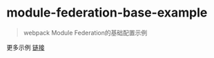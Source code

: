 # module-federation-base-example

>webpack Module Federation的基础配置示例

更多示例 [链接](https://github.com/module-federation/module-federation-examples)